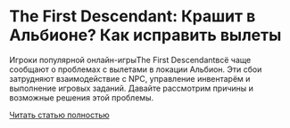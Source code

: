 # The First Descendant: Крашит в Альбионе? Как исправить вылеты



Игроки популярной онлайн-игрыThe First Descendantвсё чаще сообщают о проблемах с вылетами в локации Альбион. Эти сбои затрудняют взаимодействие с NPC, управление инвентарём и выполнение игровых заданий. Давайте рассмотрим причины и возможные решения этой проблемы.

[Читать статью полностью](https://xyberbara.com/gaming/crash-albion-tfd/)
